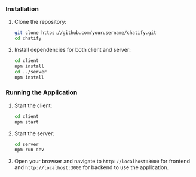 ### Installation

1. Clone the repository:

    ```bash
    git clone https://github.com/yourusername/chatify.git
    cd chatify
    ```

2. Install dependencies for both client and server:

    ```bash
    cd client
    npm install
    cd ../server
    npm install
    ```

### Running the Application

1. Start the client:

    ```bash
    cd client
    npm start
    ```

2. Start the server:

    ```bash
    cd server
    npm run dev
    ```

3. Open your browser and navigate to `http://localhost:3000` for frontend and `http://localhost:3000` for backend to use the application.
